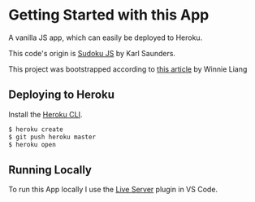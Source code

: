 # Getting Started with this App

A vanilla JS app, which can easily be deployed to Heroku.

This code's origin is [Sudoku JS](https://codepen.io/Mobius1/pen/EmJEoJ) by Karl Saunders.

This project was bootstrapped according to [this article](https://medium.com/@winnieliang/how-to-run-a-simple-html-css-javascript-application-on-heroku-4e664c541b0b) by Winnie Liang

## Deploying to Heroku

Install the [Heroku CLI](https://cli.heroku.com/).

```sh
$ heroku create
$ git push heroku master
$ heroku open
```

## Running Locally

To run this App locally I use the [Live Server](https://marketplace.visualstudio.com/items?itemName=ritwickdey.LiveServer) plugin in VS Code.
